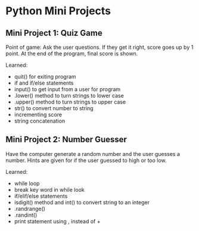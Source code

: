 # Python Mini Projects

## Mini Project 1: Quiz Game

Point of game: Ask the user questions. If they get it right, score goes up by 1 point. At the end of the program, final score is shown.

Learned:
- quit() for exiting program
- if and if/else statements
- input() to get input from a user for program
- .lower() method to turn strings to lower case
- .upper() method to turn strings to upper case
- str() to convert number to string
- incrementing score
- string concatenation

## Mini Project 2: Number Guesser

Have the computer generate a random number and the user guesses a number. Hints are given for if the user guessed to high or too low.

Learned:
- while loop
- break key word in while look
- if/elif/else statements
- isdigit() method and int() to convert string to an integer
- .randrange()
- .randint()
- print statement using , instead of +